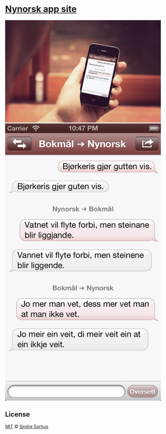 # [Nynorsk app site](http://sindresorhus.com/nynorskapp)

[![screenshot](bg.jpg)](http://sindresorhus.com/nynorskapp)
[![screenshot](screenshot.png)](http://sindresorhus.com/nynorskapp)


## License

[MIT](http://opensource.org/licenses/MIT) © [Sindre Sorhus](http://sindresorhus.com)
